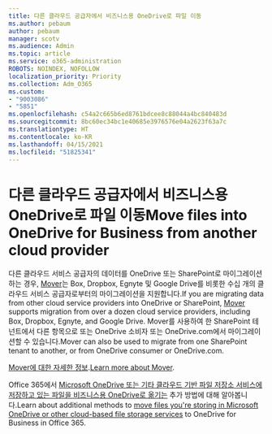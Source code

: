 ```yaml
---
title: 다른 클라우드 공급자에서 비즈니스용 OneDrive로 파일 이동
ms.author: pebaum
author: pebaum
manager: scotv
ms.audience: Admin
ms.topic: article
ms.service: o365-administration
ROBOTS: NOINDEX, NOFOLLOW
localization_priority: Priority
ms.collection: Adm_O365
ms.custom:
- "9003086"
- "5851"
ms.openlocfilehash: c54a2c665b6ed8761bdcee8c88044a4bc840483d
ms.sourcegitcommit: 8bc60ec34bc1e40685e3976576e04a2623f63a7c
ms.translationtype: HT
ms.contentlocale: ko-KR
ms.lasthandoff: 04/15/2021
ms.locfileid: "51825341"
---
```

# <a name="move-files-into-onedrive-for-business-from-another-cloud-provider"></a><span data-ttu-id="d1b27-102">다른 클라우드 공급자에서 비즈니스용 OneDrive로 파일 이동</span><span class="sxs-lookup"><span data-stu-id="d1b27-102">Move files into OneDrive for Business from another cloud provider</span></span>

<span data-ttu-id="d1b27-103">다른 클라우드 서비스 공급자의 데이터를 OneDrive 또는 SharePoint로 마이그레이션하는 경우, [Mover](https://go.microsoft.com/fwlink/?linkid=2132453)는 Box, Dropbox, Egnyte 및 Google Drive를 비롯한 수십 개의 클라우드 서비스 공급자로부터의 마이그레이션을 지원합니다.</span><span class="sxs-lookup"><span data-stu-id="d1b27-103">If you are migrating data from other cloud service providers into OneDrive or SharePoint, [Mover](https://go.microsoft.com/fwlink/?linkid=2132453) supports migration from over a dozen cloud service providers, including Box, Dropbox, Egnyte, and Google Drive.</span></span> <span data-ttu-id="d1b27-104">Mover를 사용하여 한 SharePoint 테넌트에서 다른 항목으로 또는 OneDrive 소비자 또는 OneDrive.com에서 마이그레이션할 수 있습니다.</span><span class="sxs-lookup"><span data-stu-id="d1b27-104">Mover can also be used to migrate from one SharePoint tenant to another, or from OneDrive consumer or OneDrive.com.</span></span>

<span data-ttu-id="d1b27-105">[Mover에 대한 자세한 정보](https://go.microsoft.com/fwlink/?linkid=2132453).</span><span class="sxs-lookup"><span data-stu-id="d1b27-105">[Learn more about Mover](https://go.microsoft.com/fwlink/?linkid=2132453).</span></span>

<span data-ttu-id="d1b27-106">Office 365에서 [Microsoft OneDrive 또는 기타 클라우드 기반 파일 저장소 서비스에 저장하고 있는 파일을 비즈니스용 OneDrive로 옮기는](https://support.microsoft.com/office/7fb28cad-7e25-451f-8b4b-2d1a71e5c0e9) 추가 방법에 대해 알아봅니다.</span><span class="sxs-lookup"><span data-stu-id="d1b27-106">Learn about additional methods to [move files you're storing in Microsoft OneDrive or other cloud-based file storage services](https://support.microsoft.com/office/7fb28cad-7e25-451f-8b4b-2d1a71e5c0e9) to OneDrive for Business in Office 365.</span></span>
